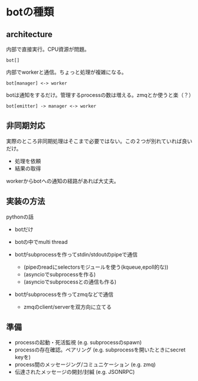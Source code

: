 # botの種類

## architecture

内部で直接実行。CPU資源が問題。

```
bot[]
```

内部でworkerと通信。ちょっと処理が複雑になる。

```
bot[manager] <-> worker
```

botは通知をするだけ。管理するprocessの数は増える。zmqとか使うと楽（？）

```
bot[emitter] -> manager <-> worker
```

## 非同期対応

実際のところ非同期処理はそこまで必要ではない。この２つが別れていれば良いだけ。

- 処理を依頼
- 結果の取得

workerからbotへの通知の経路があれば大丈夫。

## 実装の方法

pythonの話

- botだけ
- botの中でmulti thread
- botがsubprocessを作ってstdin/stdoutのpipeで通信

  - (pipeのreadにselectorsモジュールを使う(kqueue,epoll的な))
  - (asyncioでsubprocessを作る)
  - (asyncioでsubprocessとの通信も作る)

- botがsubprocessを作ってzmqなどで通信

  - zmqのclient/serverを双方向に立てる

## 準備

- processの起動・死活監視 (e.g. subprocessのspawn)
- processの存在確認。ペアリング (e.g. subprocessを開いたときにsecret keyを)
- process間のメッセージング/コミュニケーション (e.g. zmq)
- 伝達されたメッセージの開封/封緘 (e.g. JSONRPC)

